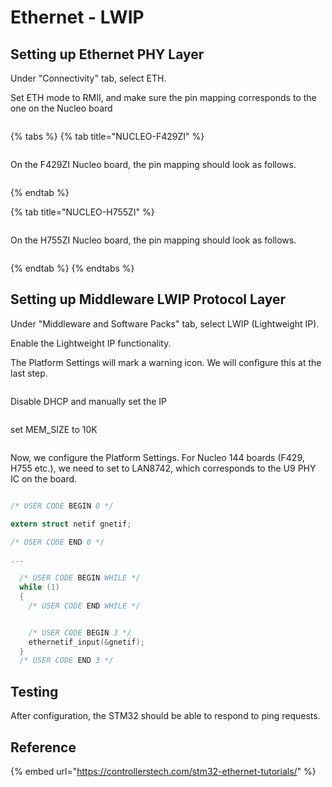 # Ethernet - LWIP

## Setting up Ethernet PHY Layer

Under "Connectivity" tab, select ETH.

Set ETH mode to RMII, and make sure the pin mapping corresponds to the one on the Nucleo board

<figure><img src="../../../.gitbook/assets/image (2) (1) (1) (1) (1) (1) (1) (1) (1).png" alt=""><figcaption></figcaption></figure>

{% tabs %}
{% tab title="NUCLEO-F429ZI" %}
<figure><img src="../../../.gitbook/assets/image (1) (3) (1).png" alt=""><figcaption></figcaption></figure>

On the F429ZI Nucleo board, the pin mapping should look as follows.

<figure><img src="../../../.gitbook/assets/image (1) (1) (1) (1) (1) (1) (1) (1) (1) (1) (1) (1) (1) (1).png" alt=""><figcaption></figcaption></figure>
{% endtab %}

{% tab title="NUCLEO-H755ZI" %}
<figure><img src="../../../.gitbook/assets/image (219).png" alt=""><figcaption></figcaption></figure>

On the H755ZI Nucleo board, the pin mapping should look as follows.

<figure><img src="../../../.gitbook/assets/image (220).png" alt=""><figcaption></figcaption></figure>
{% endtab %}
{% endtabs %}





## Setting up Middleware LWIP Protocol Layer

Under "Middleware and Software Packs" tab, select LWIP (Lightweight IP).

Enable the Lightweight IP functionality.

The Platform Settings will mark a warning icon. We will configure this at the last step.

<figure><img src="../../../.gitbook/assets/image (2) (1) (1) (1) (1) (1) (1) (1) (1) (1).png" alt=""><figcaption></figcaption></figure>



Disable DHCP and manually set the IP

<figure><img src="../../../.gitbook/assets/image (1) (2) (1) (1).png" alt=""><figcaption></figcaption></figure>

set MEM\_SIZE to 10K

<figure><img src="../../../.gitbook/assets/image (7) (2).png" alt=""><figcaption></figcaption></figure>

Now, we configure the Platform Settings. For Nucleo 144 boards (F429, H755 etc.), we need to set to LAN8742, which corresponds to the U9 PHY IC on the board.

<figure><img src="../../../.gitbook/assets/image (6) (2) (1).png" alt=""><figcaption></figcaption></figure>





```c
/* USER CODE BEGIN 0 */

extern struct netif gnetif;

/* USER CODE END 0 */

...

  /* USER CODE BEGIN WHILE */
  while (1)
  {
    /* USER CODE END WHILE */


    /* USER CODE BEGIN 3 */
    ethernetif_input(&gnetif);
  }
  /* USER CODE END 3 */

```





## Testing

After configuration, the STM32 should be able to respond to ping requests.





## Reference

{% embed url="https://controllerstech.com/stm32-ethernet-tutorials/" %}

